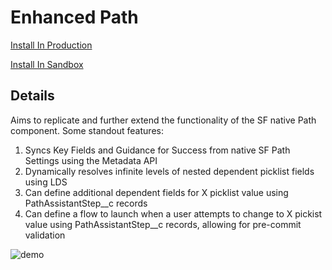 # Enhanced Path

[Install In Production](https://login.salesforce.com/packaging/installPackage.apexp?p0=04tgL0000005ByvQAE)

[Install In Sandbox](https://test.salesforce.com/packaging/installPackage.apexp?p0=04tgL0000005ByvQAE)

## Details

Aims to replicate and further extend the functionality of the SF native Path component. Some standout features:

1. Syncs Key Fields and Guidance for Success from native SF Path Settings using the Metadata API
2. Dynamically resolves infinite levels of nested dependent picklist fields using LDS
3. Can define additional dependent fields for X picklist value using PathAssistantStep__c records
4. Can define a flow to launch when a user attempts to change to X pickist value using PathAssistantStep__c records, allowing for pre-commit validation

![demo](https://i.postimg.cc/pT616MKJ/chrome-BBbh-LZYu8b.gif)
